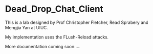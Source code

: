 # Dead_Drop_Chat_Client
This is a lab designed by Prof Christopher Fletcher, Read Sprabery and Mengjia Yan at UIUC.

My implementation uses the FLush-Reload attacks.

More documentation coming soon ....
